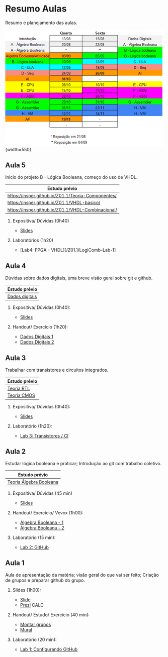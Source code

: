 # Resumo Aulas

Resumo e planejamento das aulas.

![](https://github.com/Insper/Z01.1/raw/main/Planejamento.png){width=550}

<!--
## Aula 13 - nasm jmp 
 
- Próxima avaliação 30/10
    - ULA 
    - Lógica Sequencial
    - Z01
    - nasm
    
- Expositiva periféricos e jump

Labs:
    - Lab 11: Assembly
    - Lab 12: Periféricos 
    - Lab 13: saltos (jmp) 
    - Lab 14: praticando nasm 
 
## Aula 12 - 2/10 - Sexta

- Vocês devem trabalhar no grupo no Teams (não vale whatsapp)
    - iremos começar dar falta para quem não estiver trabalhando em grupo no grupo.
- Não tem prova durante AI
    - próxima avaliação (A2): 23/10    SEXTA: HW e SW

- Expositiva (~0h45):

    1. Um pouco sobre memória
    1. Arquitetura Z01 e introdução assembly

-  Labs e Teoria (~1h15):



## Aula 9

Detalhes da ULA da CPU do Z01.1.

| Estudo prévio                                     |
|---------------------------------------------------|
| [ULA](https://insper.github.io/Z01.1/Teoria-ULA/) |

1. Expositiva (0h30)
   
1. Laboratórios (0h30)
   - [Lab 8: ULA][/Z01.1/ula-Lab-3/]

1. Aula estúdio (1h00)

## Aula 8 

Começo do projeto C-ULA, trabalhando com aritmética binária.

| Estudo prévio                                                                           |
|-----------------------------------------------------------------------------------------|
| [Aritmética Binária](https://insper.github.io/Z01.1/Teoria-Aritmetica-Binaria/)         |
| [Aritmética Binária - HW](https://insper.github.io/Z01.1/Teoria-Aritmetica-Binaria-HW/) |

1. Expositiva/ Dúvidas (0h40):

1. Handout (0h30):
   - [Handout Aritmética Booleana](https://github.com/Insper/Z01.1/blob/master/Exercicios/Exercicio-Aritmetica-Booleana.pdf)

1. Laboratórios (0h60)
   - [Lab 6: Adders][/Z01.1/ula-Lab-1/]
   - [Lab 7: Visualizando simulação ][/Z01.1/ula-Lab-2/]

## Aula 7

Aula estúdio Projeto B.

1. Laboratórios (2h00)
   - [Lab4: FPGA - VHDL][/Z01.1/LogiComb-Lab-1]
   - [Lab5: Lógica Combinacional][/Z01.1/LogiComb-Lab-2]

### Aula 6

Primeira Avaliação Individual - A1
-->

## Aula 5 

Inicio do projeto B - Lógica Booleana, começo do uso de VHDL.

| Estudo prévio                                      |
|----------------------------------------------------|
| https://insper.github.io/Z01.1/Teoria-Componentes/ |
| https://insper.github.io/Z01.1/VHDL-basico/        |
| https://insper.github.io/Z01.1/VHDL-Combinacional/ |

1. Expositiva/ Dúvidas (0h40)
    - [Slides](https://github.com/Insper/Z01.1/raw/main/Aulas/05-Slides-LogComb-VHDL.pdf)

1. Laboratórios (1h20)
   - [Lab4: FPGA - VHDL][/Z01.1/LogiComb-Lab-1]

## Aula 4

Dúvidas sobre dados digitais, uma breve visão geral sobre git e github.

| Estudo prévio                                |
|----------------------------------------------|
| [Dados digitais](https://insper.github.io/Z01.1/Teoria-Dados/) |

1. Expositiva/ Dúvidas (0h40):
    - [Slides](https://github.com/Insper/Z01.1/raw/main/Aulas/04-Slides-DadosDigitais.pdf)

1. Handout/ Exercício (1h20):
    - [Dados Digitais 1](https://docs.google.com/spreadsheets/d/1rN_zQqYaVI8PjAhKqEBCmY-_06I0X9dD0RddcI-miJs/edit?usp=sharing)
    - [Dados Digitais 2](https://insper.github.io/Z01.1/Exercicio-Dados-2/)

## Aula 3

Trabalhar com transistores e circuitos integrados.

| Estudo prévio                                            |
|----------------------------------------------------------|
| [Teoria RTL](https://insper.github.io/Z01.1/Teoria-RTL/) |
| [Teoria CMOS](https://insper.github.io/Z01.1/Teoria-CMOS/) |

1. Expositiva/ Dúvidas  (0h40):
    - [Slides](https://github.com/Insper/Z01.1/raw/main/Aulas/03-Slides-Transitores.pdf)

1. Laboratório (1h20):
    - [Lab 3: Transistores / CI](https://insper.github.io/Z01.1/A-Transistores-Lab-1/)

## Aula 2 

Estudar lógica booleana e praticar; Introdução ao git com trabalho coletivo.

| Estudo prévio                                                                      |
|------------------------------------------------------------------------------------|
| [Teoria Álgebra Booleana](https://insper.github.io/Z01.1/Teoria-Algebra-Booleana/) |

1. Expositiva/ Dúvidas  (45 min)
    - [Slides](https://github.com/Insper/Z01.1/blob/main/Aulas/02-AlgebraBooleana.pdf) 

1. Handout/ Exercício/ Vevox (1h00):
    - [Álgebra Booleana - 1](/Z01.1/Exercicio-Algebra-Booleana-1)
    - [Álgebra Booleana - 2](/Z01.1/Exercicio-Algebra-Booleana-2)

1. Laboratório (15 min): 
    - [Lab 2: GitHub](/Z01.1/A-Ambiente-Lab-2)

## Aula 1

Aula de apresentação da matéria; visão geral do que vai ser feito; Criação de grupos e preparar github do grupo.

1. Slides (1h00):
    - [Slide](https://github.com/Insper/Z01.1/blob/main/Aulas/01-OrganizacaoDeComputadores.pdf)
    - [Prezi](https://prezi.com/view/InQMPs4wjxMtznUGlW6L/)
    CALC
    
1. Handout/ Estudo/ Exercício (40 min):
    - [Montar grupos](https://docs.google.com/spreadsheets/d/1XhAXg-nwWI8tvm6oyWrA2L4KHHK8cY8r19hw9sZuAhE/edit?usp=sharing)
    - [Mural](https://app.mural.co/invitation/mural/elementos9119/1628606349982?sender=u4a998cd84eb9376497204438&key=a177e160-10a3-47a3-ae03-76784c7b765f)
   
1. Laboratório (20 min): 
    - [Lab 1: Configurando GitHub](/Z01.1/A-Ambiente-Lab-1)

